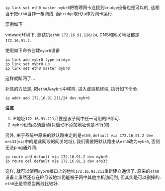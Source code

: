 
## 

`ip link set eth0 master mybr0`把物理网卡连接到`bridge`设备也是可以的, 这相当于把`eth0`当作一根网线, 而`bridge`取代ta作为网卡运行. 

示例如下

vmware环境下, 测试机`eth0`: `172.16.91.128/24`, DNS和网关地址都是`172.16.91.2`.

使用如下命令创建`mybr0`设备

```
ip link add mybr0 type bridge
ip link set mybr0 up
ip link set eth0 master mybr0
```

这样就断网了...

补救的方法是, 把`eth0`从`mybr0`中移除. 进入虚拟机终端, 执行如下命令.

```
ip addr add 172.16.91.211/24 dev mybr0
```

**注意**

1. IP地址`172.16.91.211`只要是该子网中任一可用的IP即可.
2. `mybr0`设备必须启动(只启动不添加地址也是不行的).

另外, 由于系统中原来的默认路由走的是`eth0`, `default via 172.16.91.2 dev ens33`(`via`中的是此网段的网关地址), 我们需要把默认路由从`eth0`改为`mybr0`, 否则无法ping通外网.

```
ip route add default via 172.16.91.2 dev mybr0
ip route del default via 172.16.91.2 dev ens33
```

这样, 就可以使用`mybr0`接口上的地址`172.16.91.211`重新建立通信了. 原来的`eth0`设备上虽然还存在IP且该地址仍能被子网中其他主机访问到, 但其实是可以删掉的. `eth0`还是乖乖当网线比较好.
